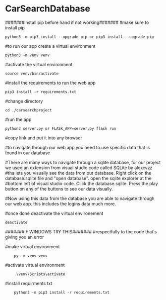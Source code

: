 # CarSearchDatabase

#######install pip before hand if not working#######
#make sure to install pip

    python3 -m pip3 install --upgrade pip or pip3 install --upgrade pip

#to run our app create a virtual environment

    python3 -m venv venv

#activate the virtual environment

    source venv/bin/activate

#install the requirements to run the web app

    pip3 install -r requirements.txt

#change directory

    cd ./carsearchproject

#run the app
    
    python3 server.py or FLASK_APP=server.py flask run

#copy link and put it into any browser

#to navigate through our web app you need to use specific data that is found in our database

#There are many ways to navigate through a sqlite database, for our project we used an extension from visual studio code called SQLite by alexcvzz
#tha lets you visually see the data from our database. Right click on the database.sqlite file and "open database". open the sqlite explorer at the #bottom left of visual studio code. Click the database.sqlite. Press the play button on any of the buttons to see our data visually.

#Now using this data from the database you are able to navigate through our web app. this includes the logins data much more.

#once done deactivate the virtual environement
    
    deactivate

#######IF WINDOWS TRY THIS#######
#respectfully to the code that's giving you an error

#make virtual environment

        py -m venv venv
        
#activate virtual environment

        .\venv\Scripts\activate
        
#install requirments txt

        python3 -m pip3 install -r requirements.txt
        
